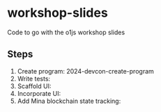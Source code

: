 # workshop-slides
Code to go with the o1js workshop slides

## Steps

1. Create program: 2024-devcon-create-program
2. Write tests: 
3. Scaffold UI: 
4. Incorporate UI:
5. Add Mina blockchain state tracking:
